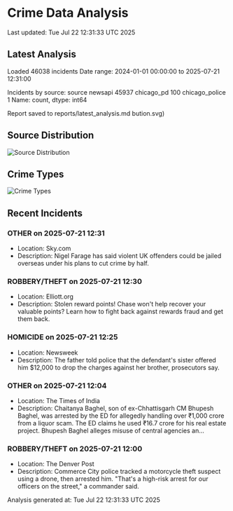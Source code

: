 # Crime Data Analysis
Last updated: Tue Jul 22 12:31:33 UTC 2025

## Latest Analysis

Loaded 46038 incidents
Date range: 2024-01-01 00:00:00 to 2025-07-21 12:31:00

Incidents by source:
source
newsapi           45937
chicago_pd          100
chicago_police        1
Name: count, dtype: int64

Report saved to reports/latest_analysis.md
bution.svg)

## Source Distribution
![Source Distribution](images/source_distribution.svg)

## Crime Types
![Crime Types](images/crime_types.svg)

## Recent Incidents

### OTHER on 2025-07-21 12:31
- Location: Sky.com
- Description: Nigel Farage has said violent UK offenders could be jailed overseas under his plans to cut crime by half.


### ROBBERY/THEFT on 2025-07-21 12:30
- Location: Elliott.org
- Description: Stolen reward points! Chase won't help recover your valuable points? Learn how to fight back against rewards fraud and get them back.


### HOMICIDE on 2025-07-21 12:25
- Location: Newsweek
- Description: The father told police that the defendant's sister offered him $12,000 to drop the charges against her brother, prosecutors say.


### OTHER on 2025-07-21 12:04
- Location: The Times of India
- Description: Chaitanya Baghel, son of ex-Chhattisgarh CM Bhupesh Baghel, was arrested by the ED for allegedly handling over ₹1,000 crore from a liquor scam. The ED claims he used ₹16.7 crore for his real estate project. Bhupesh Baghel alleges misuse of central agencies an…


### ROBBERY/THEFT on 2025-07-21 12:00
- Location: The Denver Post
- Description: Commerce City police tracked a motorcycle theft suspect using a drone, then arrested him. "That's a high-risk arrest for our officers on the street," a commander said.

Analysis generated at: Tue Jul 22 12:31:33 UTC 2025
